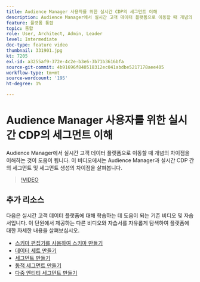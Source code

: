 ```yaml
---
title: Audience Manager 사용자를 위한 실시간 CDP의 세그먼트 이해
description: Audience Manager에서 실시간 고객 데이터 플랫폼으로 이동할 때 개념의 차이점을 이해하는 것이 도움이 됩니다. 이 비디오에서는 Audience Manager과 실시간 CDP 간의 세그먼트 및 세그먼트 생성의 차이점을 살펴봅니다.
feature: 플랫폼 통합
topic: 통합
role: User, Architect, Admin, Leader
level: Intermediate
doc-type: feature video
thumbnail: 331901.jpg
kt: 7205
exl-id: a3255af9-372e-4c2e-b3e6-3b71b3616bfa
source-git-commit: 4b91696f840518312ec041abdbe5217178aee405
workflow-type: tm+mt
source-wordcount: '195'
ht-degree: 1%

---
```


# Audience Manager 사용자를 위한 실시간 CDP의 세그먼트 이해

Audience Manager에서 실시간 고객 데이터 플랫폼으로 이동할 때 개념의 차이점을 이해하는 것이 도움이 됩니다. 이 비디오에서는 Audience Manager과 실시간 CDP 간의 세그먼트 및 세그먼트 생성의 차이점을 살펴봅니다.

>[!VIDEO](https://video.tv.adobe.com/v/331901/?quality=12&learn=on)

## 추가 리소스

다음은 실시간 고객 데이터 플랫폼에 대해 학습하는 데 도움이 되는 기존 비디오 및 자습서입니다. 이 단원에서 제공하는 다른 비디오와 자습서를 자유롭게 탐색하여 플랫폼에 대한 자세한 내용을 살펴보십시오.

* [스키마 편집기를 사용하여 스키마 만들기](https://experienceleague.adobe.com/docs/experience-platform/xdm/tutorials/create-schema-ui.html?lang=en#getting-started)
* [데이터 세트 만들기](https://experienceleague.adobe.com/docs/platform-learn/getting-started-for-data-architects-and-data-engineers/create-datasets.html?lang=en#permissions-required)
* [세그먼트 만들기](https://experienceleague.adobe.com/docs/platform-learn/tutorials/segments/create-segments.html?lang=en#segments)
* [동적 세그먼트 만들기](https://experienceleague.adobe.com/docs/platform-learn/tutorials/segments/create-dynamic-segments.html?lang=en#segments)
* [다중 엔티티 세그먼트 만들기](https://experienceleague.adobe.com/docs/platform-learn/tutorials/segments/create-multi-entity-segments.html?lang=en#segments)
